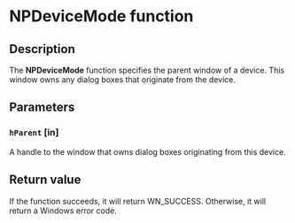 # NPDeviceMode function

## Description

The **NPDeviceMode** function specifies the parent window of a device. This window owns any dialog boxes that originate from the device.

## Parameters

### `hParent` [in]

A handle to the window that owns dialog boxes originating from this device.

## Return value

If the function succeeds, it will return WN_SUCCESS. Otherwise, it will return a Windows error code.